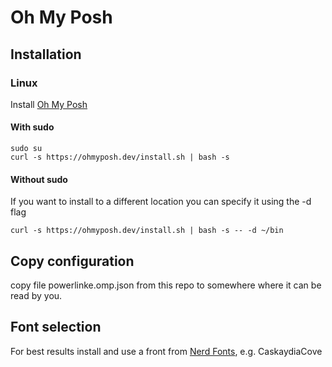 # Oh My Posh

## Installation

### Linux

Install [Oh My Posh](https://ohmyposh.dev/docs/installation/linux)

#### With sudo

```console
sudo su
curl -s https://ohmyposh.dev/install.sh | bash -s
```

#### Without sudo

If you want to install to a different location you can specify it using the -d flag

```console
curl -s https://ohmyposh.dev/install.sh | bash -s -- -d ~/bin
```

## Copy configuration

copy file powerlinke.omp.json from this repo to somewhere where it can be read by you.

## Font selection

For best results install and use a front from [Nerd Fonts](https://www.nerdfonts.com/), e.g. CaskaydiaCove
